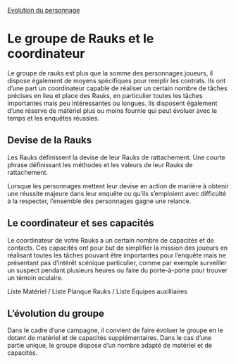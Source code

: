 [Evolution du personnage](Rules/Le_personnage/5_Evolution_du_personnage.md)

# Le groupe de Rauks et le coordinateur

Le groupe de rauks est plus que la somme des personnages joueurs, il dispose également de moyens spécifiques pour remplir les contrats. Ils ont d’une part un coordinateur capable de réaliser un certain nombre de tâches précises en lieu et place des Rauks, en particulier toutes les tâches importantes mais peu intéressantes ou longues. Ils disposent également d’une réserve de matériel plus ou moins fournie qui peut évoluer avec le temps et les enquêtes réussies.
## Devise de la Rauks
Les Rauks définissent la devise de leur Rauks de rattachement. Une courte phrase définissant les méthodes et les valeurs de leur Rauks de rattachement.

Lorsque les personnages mettent leur devise en action de manière à obtenir une réussite majeure dans leur enquête ou qu’ils s’emploient avec difficulté à la respecter, l’ensemble des personnages gagne une relance.
## Le coordinateur et ses capacités
Le coordinateur de votre Rauks a un certain nombre de capacités et de contacts. Ces capacités ont pour but de simplifier la mission des joueurs en réalisant toutes les tâches pouvant être importantes pour l’enquête mais ne présentant pas d’intérêt scénique particulier, comme par exemple surveiller un suspect pendant plusieurs heures ou faire du porte-à-porte pour trouver un témoin oculaire. 

Liste Matériel / Liste Planque Rauks / Liste Equipes auxilliaires

## L’évolution du groupe

Dans le cadre d’une campagne, il convient de faire évoluer le groupe en le dotant de matériel et de capacités supplémentaires.
Dans le cas d’une partie unique, le groupe dispose d’un nombre adapté de matériel et de capacités.
